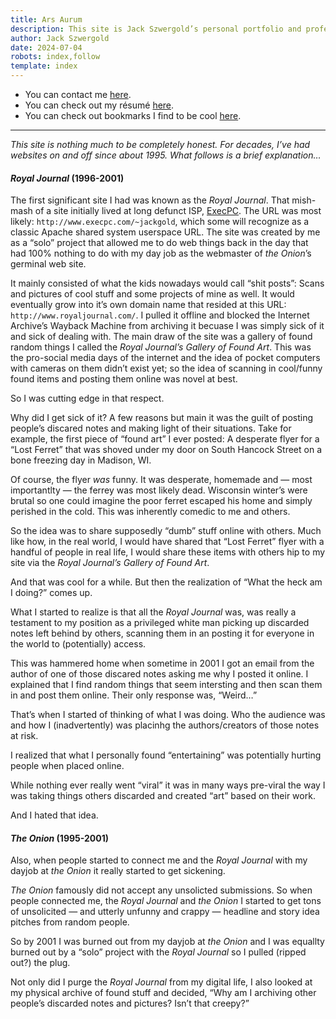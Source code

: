 ```yaml
---
title: Ars Aurum
description: This site is Jack Szwergold’s personal portfolio and professional calling card.
author: Jack Szwergold
date: 2024-07-04
robots: index,follow
template: index
---
```


 - You can contact me [here](/contact).
 - You can check out my résumé [here](/resume).
 - You can check out bookmarks I find to be cool [here](/bookmarks).

***

*This site is nothing much to be completely honest. For decades, I’ve had websites on and off since about 1995. What follows is a brief explanation…*

#### _Royal Journal_ (1996-2001)

The first significant site I had was known as the _Royal Journal_. That mish-mash of a site initially lived at long defunct ISP, [ExecPC](https://en.wikipedia.org/wiki/ExecPC_BBS). The URL was most likely: `http://www.execpc.com/~jackgold`, which some will recognize as a classic Apache shared system userspace URL. The site was created by me as a “solo” project that allowed me to do web things back in the day that had 100% nothing to do with my day job as the webmaster of _the Onion_’s germinal web site.

It mainly consisted of what the kids nowadays would call “shit posts”: Scans and pictures of cool stuff and some projects of mine as well. It would eventually grow into it’s own domain name that resided at this URL: `http://www.royaljournal.com/`. I pulled it offline and blocked the Internet Archive’s Wayback Machine from archiving it becuase I was simply sick of it and sick of dealing with. The main draw of the site was a gallery of found random things I called the _Royal Journal’s Gallery of Found Art_. This was the pro-social media days of the internet and the idea of pocket computers with cameras on them didn’t exist yet; so the idea of scanning in cool/funny found items and posting them online was novel at best.

So I was cutting edge in that respect.

Why did I get sick of it? A few reasons but main it was the guilt of posting people’s discared notes and making light of their situations. Take for example, the first piece of “found art” I ever posted: A desperate flyer for a “Lost Ferret” that was shoved under my door on South Hancock Street on a bone freezing day in Madison, WI.

Of course, the flyer _was_ funny. It was desperate, homemade and — most importantlty — the ferrey was most likely dead. Wisconsin winter’s were brutal so one could imagine the poor ferret escaped his home and simply perished in the cold. This was inherently comedic to me and others.

So the idea was to share supposedly “dumb” stuff online with others. Much like how, in the real world, I would have shared that “Lost Ferret” flyer with a handful of people in real life, I would share these items with others hip to my site via the _Royal Journal’s Gallery of Found Art_.

And that was cool for a while. But then the realization of “What the heck am I doing?” comes up.

What I started to realize is that all the _Royal Journal_ was, was really a testament to my position as a privileged white man picking up discarded notes left behind by others, scanning them in an posting it for everyone in the world to (potentially) access.

This was hammered home when sometime in 2001 I got an email from the author of one of those discared notes asking me why I posted it online. I explained that I find random things that seem intersting and then scan them in and post them online. Their only response was, “Weird…”

That’s when I started of thinking of what I was doing. Who the audience was and how I (inadvertently) was placinhg the authors/creators of those notes at risk.

I realized that what I personally found “entertaining” was potentially hurting people when placed online.

While nothing ever really went “viral” it was in many ways pre-viral the way I was taking things others discarded and created “art” based on their work.

And I hated that idea.

#### _The Onion_ (1995-2001)

Also, when people started to connect me and the _Royal Journal_ with my dayjob at _the Onion_ it really started to get sickening.

_The Onion_ famously did not accept any unsolicted submissions. So when people connected me, the _Royal Journal_ and _the Onion_ I started to get tons of unsolicited — and utterly unfunny and crappy — headline and story idea pitches from random people.

So by 2001 I was burned out from my dayjob at _the Onion_ and I was equallty burned out by a “solo” project with the _Royal Journal_ so I pulled (ripped out?) the plug.

Not only did I purge the _Royal Journal_ from my digital life, I also looked at my physical archive of found stuff and decided, “Why am I archiving other people’s discarded notes and pictures? Isn’t that creepy?”
